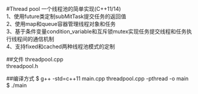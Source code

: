 #Thread pool
一个线程池的简单实现(C++11/14)  
1、使用future类定制subMitTask提交任务的返回值  
2、使用map和queue容器管理线程对象和任务  
3、基于条件变量condition_variable和互斥锁mutex实现任务提交线程和任务执行线程间的通信机制  
4、支持fixed和cached两种线程池模式的定制  

##文件
threadpool.cpp  
threadpool.h  

##编译方式
$ g++ -std=c++11 main.cpp threadpool.cpp -pthread -o main  
$ ./main  
